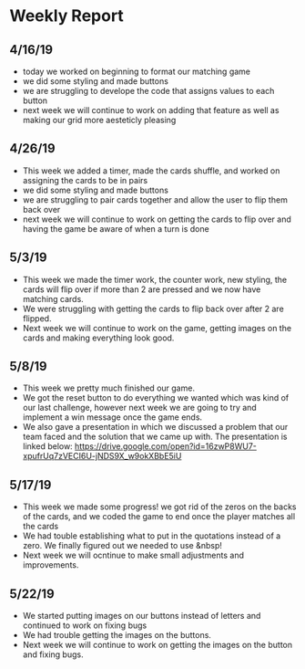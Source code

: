 # Weekly Report 
## 4/16/19
- today we worked on beginning to format our matching game
- we did some styling and made buttons
- we are struggling to develope the code that assigns values to each button
- next week we will continue to work on adding that feature as well as making our grid more aesteticly pleasing
## 4/26/19
- This week we added a timer, made the cards shuffle, and worked on assigning the cards to be in pairs
- we did some styling and made buttons
- we are struggling to pair cards together and allow the user to flip them back over
- next week we will continue to work on getting the cards to flip over and having the game be aware of when a turn is done

## 5/3/19
- This week we made the timer work, the counter work, new styling, the cards will flip over if more than 2 are pressed and we now have matching cards.
- We were struggling with getting the cards to flip back over after 2 are flipped.
- Next week we will continue to work on the game, getting images on the cards and making everything look good.

## 5/8/19
- This week we pretty much finished our game.
- We got the reset button to do everything we wanted which was kind of our last challenge, however next week we are going to try and implement a win message once the game ends.
- We also gave a presentation in which we discussed a problem that our team faced and the solution that we came up with. The presentation is linked below: https://drive.google.com/open?id=16zwP8WU7-xpufrUq7zVECI6U-jNDS9X_w9okXBbE5iU

## 5/17/19
- This week we made some progress! we got rid of the zeros on the backs of the cards, and we coded the game to end once the player matches all the cards
- We had touble establishing what to put in the quotations instead of a zero. We finally figured out we needed to use &nbsp!
- Next week we will ocntinue to make small adjustments and improvements.

## 5/22/19
- We started putting images on our buttons instead of letters and continued to work on fixing bugs
- We had trouble getting the images on the buttons.
- Next week we will continue to work on getting the images on the button and fixing bugs.
